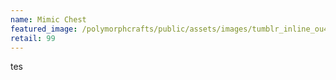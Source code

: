 ```yaml
---
name: Mimic Chest
featured_image: /polymorphcrafts/public/assets/images/tumblr_inline_ou4b2q0Dtr1rulby5_540.gif
retail: 99
---
```

tes






